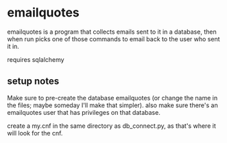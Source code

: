 emailquotes
===========

emailquotes is a program that collects emails sent to it in a database, then when run picks one of those commands to email back to the user who sent it in.

requires sqlalchemy

setup notes
-----------

Make sure to pre-create the database emailquotes (or change the name in the files; maybe someday I'll make that simpler). also make sure there's an emailquotes user that has privileges on that database.

create a my.cnf in the same directory as db\_connect.py, as that's where it will look for the cnf.

